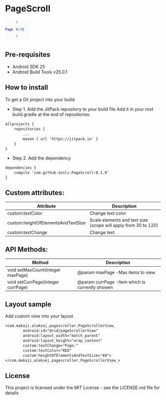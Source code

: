 # PageScroll

![Alt text](https://github.com/dzoli/PageScroll/blob/master/screenshots/scroller.JPG?raw=true)

## Pre-requisites
- Android SDK 25
- Android Build Tools v25.0.1

## How to install
To get a Git project into your build: 
- Step 1. Add the JitPack repository to your build file
Add it in your root build.gradle at the end of repositories: </br>
```
allprojects {
	repositories {
		...
		maven { url 'https://jitpack.io' }
	}
}
```
  
- Step 2. Add the dependency </br>
```
dependencies {
	compile 'com.github.dzoli:PageScroll:0.1.0'
}	
```
	  
## Custom attributes:

| Attribute  | Description |
| ------------- | ------------- |
| custom:textColor  | Change text color  |
| custom:heightOfElementsAndTextSize  | Scale elements and text size (scope will apply from 30 to 120)  |
| custom:textChange  | Change text  |

## API Methods:

| Method  | Description |
| ------------- | ------------- |
| void setMaxCount(Integer maxPage)  | @param maxPage  -Max items to view  |
| void setCurrPage(Integer currPage)  | @param currPage -Item which is currently showen  |

## Layout sample
Add custom view into your layout
```
<com.makaji.aleksej.pagescroller.PageScrollerView_
        android:id="@+id/pageScrollerView"
        android:layout_width="match_parent"
        android:layout_height="wrap_content"
        custom:textChange="Page:"
        custom:textColor="RED"
        custom:heightOfElementsAndTextSize="60">
</com.makaji.aleksej.pagescroller.PageScrollerView_>
```
## License
This project is licensed under the MIT License - see the LICENSE.md file for details
